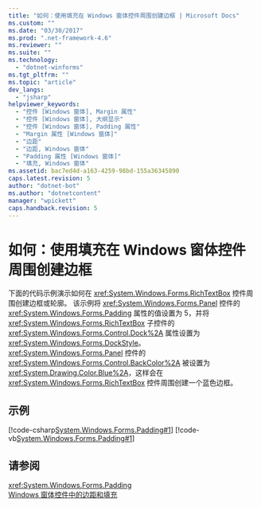 ```yaml
---
title: "如何：使用填充在 Windows 窗体控件周围创建边框 | Microsoft Docs"
ms.custom: ""
ms.date: "03/30/2017"
ms.prod: ".net-framework-4.6"
ms.reviewer: ""
ms.suite: ""
ms.technology: 
  - "dotnet-winforms"
ms.tgt_pltfrm: ""
ms.topic: "article"
dev_langs: 
  - "jsharp"
helpviewer_keywords: 
  - "控件 [Windows 窗体], Margin 属性"
  - "控件 [Windows 窗体], 大纲显示"
  - "控件 [Windows 窗体], Padding 属性"
  - "Margin 属性 [Windows 窗体]"
  - "边距"
  - "边距, Windows 窗体"
  - "Padding 属性 [Windows 窗体]"
  - "填充, Windows 窗体"
ms.assetid: bac7ed4d-a163-4259-98bd-155a36345890
caps.latest.revision: 5
author: "dotnet-bot"
ms.author: "dotnetcontent"
manager: "wpickett"
caps.handback.revision: 5
---
```

# 如何：使用填充在 Windows 窗体控件周围创建边框
下面的代码示例演示如何在 <xref:System.Windows.Forms.RichTextBox> 控件周围创建边框或轮廓。  该示例将 <xref:System.Windows.Forms.Panel> 控件的 <xref:System.Windows.Forms.Padding> 属性的值设置为 5，并将 <xref:System.Windows.Forms.RichTextBox> 子控件的 <xref:System.Windows.Forms.Control.Dock%2A> 属性设置为 <xref:System.Windows.Forms.DockStyle>。  <xref:System.Windows.Forms.Panel> 控件的 <xref:System.Windows.Forms.Control.BackColor%2A> 被设置为 <xref:System.Drawing.Color.Blue%2A>，这样会在 <xref:System.Windows.Forms.RichTextBox> 控件周围创建一个蓝色边框。  
  
## 示例  
 [!code-csharp[System.Windows.Forms.Padding#1](../../../../samples/snippets/csharp/VS_Snippets_Winforms/System.Windows.Forms.Padding/CS/Form1.cs#1)]
 [!code-vb[System.Windows.Forms.Padding#1](../../../../samples/snippets/visualbasic/VS_Snippets_Winforms/System.Windows.Forms.Padding/VB/Form1.vb#1)]  
  
## 请参阅  
 <xref:System.Windows.Forms.Padding>   
 [Windows 窗体控件中的边距和填充](../../../../docs/framework/winforms/controls/margin-and-padding-in-windows-forms-controls.md)